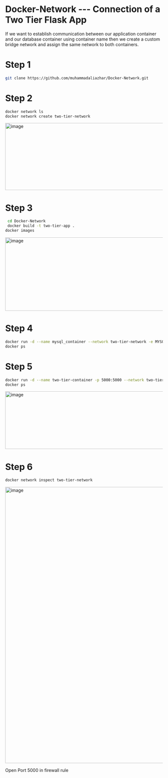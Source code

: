 # Docker-Network --- Connection of a Two Tier Flask App

If we want to establish communication between our application container and our database container using container name then we create a custom bridge network and assign the same network to both containers.

# Step 1

```bash
git clone https://github.com/muhammadaliazhar/Docker-Network.git
```


# Step 2

```bash
docker network ls
docker network create two-tier-network
```
<img width="822" height="214" alt="image" src="https://github.com/user-attachments/assets/c1280205-fd72-4fbd-b205-7c55ac95c999" />



# Step 3

```bash
 cd Docker-Network
 docker build -t two-tier-app .
docker images
```

<img width="811" height="234" alt="image" src="https://github.com/user-attachments/assets/a458d355-3992-4080-8bca-09045f83d913" />



# Step 4 

```bash
docker run -d --name mysql_container --network two-tier-network -e MYSQL_ROOT_PASSWORD=123 -e MYSQL_DATABASE=deest
docker ps
```

# Step 5 

```bash
docker run -d --name two-tier-container -p 5000:5000 --network two-tier-network -e MYSQL_HOST=mysql_container -e MYSQL_PASSWORD=123 -e MYSQL_DB=devops two-tier-app
docker ps
```
<img width="1669" height="184" alt="image" src="https://github.com/user-attachments/assets/acd3842f-335b-46df-9829-250acfa3ffaa" />


# Step 6 

```bash
docker network inspect two-tier-network
```
<img width="1053" height="881" alt="image" src="https://github.com/user-attachments/assets/51788fca-8d79-4f52-b574-86ba5a550831" />

Open Port 5000 in firewall rule

